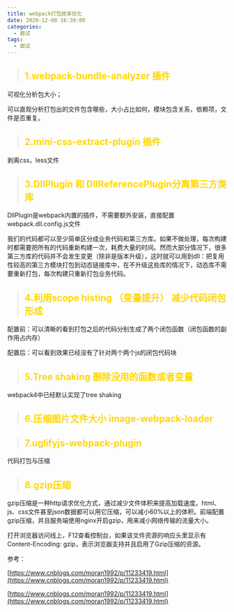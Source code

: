 ```yaml
---
title: webpack打包效率优化
date: 2020-12-08 16:39:00
categories:
  - 面试
tags: 
  - 面试
---
```


> ## <font color="gold">1.webpack-bundle-analyzer 插件</font>

可视化分析包大小；

可以直观分析打包出的文件包含哪些，大小占比如何，模块包含关系，依赖项，文件是否重复。

> ## <font color="gold">2.mini-css-extract-plugin  插件</font>

剥离css，less文件

> ## <font color="gold">3.DllPlugin 和 DllReferencePlugin分离第三方类库</font>

DllPlugin是webpack内置的插件，不需要额外安装，直接配置webpack.dll.config.js文件

我们的代码都可以至少简单区分成业务代码和第三方库。如果不做处理，每次构建时都需要把所有的代码重新构建一次，耗费大量的时间。然而大部分情况下，很多第三方库的代码并不会发生变更（除非是版本升级），这时就可以用到dll：把复用性较高的第三方模块打包到动态链接库中，在不升级这些库的情况下，动态库不需要重新打包，每次构建只重新打包业务代码。

> ## <font color="gold">4.利用scope histing （变量提升） 减少代码闭包形成</font>

配置前：可以清晰的看到打包之后的代码分别生成了两个闭包函数（闭包函数的副作用占内存）

配置后：可以看到效果已经没有了针对两个两个js的闭包代码块

> ## <font color="gold">5.Tree shaking 删除没用的函数或者变量</font>

webpack4中已经默认实现了tree shaking

> ## <font color="gold">6.压缩图片文件大小 image-webpack-loader</font>

> ## <font color="gold">7.uglifyjs-webpack-plugin</font>

代码打包与压缩

> ## <font color="gold">8.gzip压缩</font>

gzip压缩是一种http请求优化方式，通过减少文件体积来提高加载速度。html、js、css文件甚至json数据都可以用它压缩，可以减小60%以上的体积。前端配置gzip压缩，并且服务端使用nginx开启gzip，用来减小网络传输的流量大小。

打开浏览器访问线上，F12查看控制台，如果该文件资源的响应头里显示有Content-Encoding: gzip，表示浏览器支持并且启用了Gzip压缩的资源。



参考：

[https://www.cnblogs.com/moran1992/p/11233419.html](https://www.cnblogs.com/moran1992/p/11233419.html)

[https://www.cnblogs.com/moran1992/p/11233419.html](https://www.cnblogs.com/moran1992/p/11233419.html)


